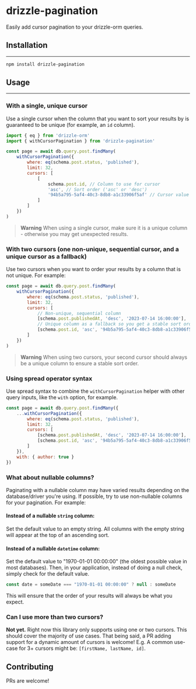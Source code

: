 # drizzle-pagination
Easily add cursor pagination to your drizzle-orm queries.

## Installation
---
```bash
npm install drizzle-pagination
```

## Usage
---

### With a single, unique cursor
Use a single cursor when the column that you want to sort your results by is guaranteed to be unique (for example, an `id` column).
```js
import { eq } from 'drizzle-orm'
import { withCursorPagination } from 'drizzle-pagination'

const page = await db.query.post.findMany(
    withCursorPagination({
        where: eq(schema.post.status, 'published'),
        limit: 32,
        cursors: [
            [
                schema.post.id, // Column to use for cursor 
                'asc', // Sort order ('asc' or 'desc')
                '94b5a795-5af4-40c3-8db8-a1c33906f5af' // Cursor value
            ]
        ]
    })
)
```
> **Warning**
> When using a single cursor, make sure it is a unique column - otherwise you may get unexpected results.

### With two cursors (one non-unique, sequential cursor, and a unique cursor as a fallback)
Use two cursors when you want to order your results by a column that is not unique. For example:
```js
const page = await db.query.post.findMany(
    withCursorPagination({
        where: eq(schema.post.status, 'published'),
        limit: 32,
        cursors: [
            // Non-unique, sequential column
            [schema.post.publishedAt, 'desc', '2023-07-14 16:00:00'],
            // Unique column as a fallback so you get a stable sort order
            [schema.post.id, 'asc', '94b5a795-5af4-40c3-8db8-a1c33906f5af']
        ]
    })
)
```
> **Warning**
> When using two cursors, your second cursor should always be a unique column to ensure a stable sort order.

### Using spread operator syntax
Use spread syntax to combine the `withCursorPagination` helper with other query inputs, like the `with` option, for example. 
```js
const page = await db.query.post.findMany({
    ...withCursorPagination({
        where: eq(schema.post.status, 'published'),
        limit: 32,
        cursors: [
            [schema.post.publishedAt, 'desc', '2023-07-14 16:00:00'],
            [schema.post.id, 'asc', '94b5a795-5af4-40c3-8db8-a1c33906f5af']
        ]
    }),
    with: { author: true }
})
```

### What about nullable columns?
Paginating with a nullable column may have varied results depending on the database/driver you're using. If possible, try to use non-nullable columns for your pagination. For example:

#### Instead of a nullable `string` column:
Set the default value to an empty string. All columns with the empty string will appear at the top of an ascending sort. 

#### Instead of a nullable `datetime` column:

Set the default value to "1970-01-01 00:00:00" (the oldest possible value in most databases). Then, in your application, instead of doing a null check, simply check for the default value.

```js
const date = someDate === "1970-01-01 00:00:00" ? null : someDate
```

This will ensure that the order of your results will always be what you expect.

### Can I use more than two cursors?
**Not yet.** Right now this library only supports using one or two cursors. This should cover the majority of use cases. That being said, a PR adding support for a dynamic amount of cursors is welcome! E.g. A common use-case for 3+ cursors might be: `[firstName, lastName, id]`.

## Contributing
PRs are welcome!